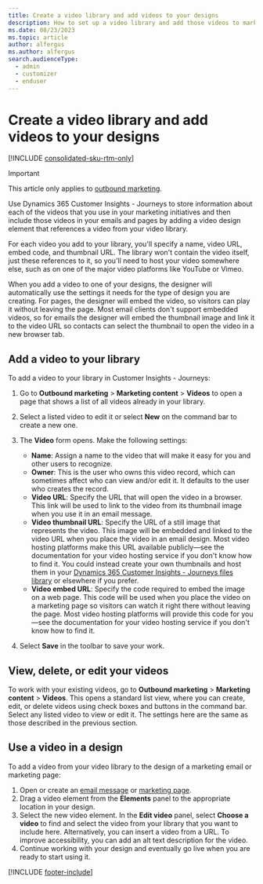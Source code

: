 ```yaml
---
title: Create a video library and add videos to your designs
description: How to set up a video library and add those videos to marketing emails and pages in Dynamics 365 Customer Insights - Journeys.
ms.date: 08/23/2023
ms.topic: article
author: alfergus
ms.author: alfergus
search.audienceType: 
  - admin
  - customizer
  - enduser
---
```


# Create a video library and add videos to your designs

[!INCLUDE [consolidated-sku-rtm-only](./includes/consolidated-sku-rtm-only.md)]

> [!IMPORTANT]
> This article only applies to [outbound marketing](/dynamics365/marketing/user-guide).

Use Dynamics 365 Customer Insights - Journeys to store information about each of the videos that you use in your marketing initiatives and then include those videos in your emails and pages by adding a video design element that references a video from your video library.

For each video you add to your library, you'll specify a name, video URL, embed code, and thumbnail URL. The library won't contain the video itself, just these references to it, so you'll need to host your video somewhere else, such as on one of the major video platforms like YouTube or Vimeo.

When you add a video to one of your designs, the designer will automatically use the settings it needs for the type of design you are creating. For pages, the designer will embed the video, so visitors can play it without leaving the page. Most email clients don't support embedded videos, so for emails the designer will embed the thumbnail image and link it to the video URL so contacts can select the thumbnail to open the video in a new browser tab.

## Add a video to your library

To add a video to your library in Customer Insights - Journeys:

1. Go to **Outbound marketing** > **Marketing content** > **Videos** to open a page that shows a list of all videos already in your library.

1. Select a listed video to edit it or select **New** on the command bar to create a new one.

1. The **Video** form opens. Make the following settings:

    - **Name**: Assign a name to the video that will make it easy for you and other users to recognize.
    - **Owner**: This is the user who owns this video record, which can sometimes affect who can view and/or edit it. It defaults to the user who creates the record.
    - **Video URL**: Specify the URL that will open the video in a browser. This link will be used to link to the video from its thumbnail image when you use it in an email message.
    - **Video thumbnail URL**: Specify the URL of a still image that represents the video. This image will be embedded and linked to the video URL when you place the video in an email design. Most video hosting platforms make this URL available publicly&mdash;see the documentation for your video hosting service if you don't know how to find it. You could instead create your own thumbnails and host them in your [Dynamics 365 Customer Insights - Journeys files library](upload-images-files.md) or elsewhere if you prefer.
    - **Video embed URL**: Specify the code required to embed the image on a web page. This code will be used when you place the video on a marketing page so visitors can watch it right there without leaving the page. Most video hosting platforms will provide this code for you&mdash;see the documentation for your video hosting service if you don't know how to find it.

1. Select **Save** in the toolbar to save your work.

## View, delete, or edit your videos

To work with your existing videos, go to **Outbound marketing** > **Marketing content** > **Videos**. This opens a standard list view, where you can create, edit, or delete videos using check boxes and buttons in the command bar. Select any listed video to view or edit it. The settings here are the same as those described in the previous section.

## Use a video in a design

To add a video from your video library to the design of a marketing email or marketing page:

1. Open or create an [email message](email-design.md) or [marketing page](create-deploy-marketing-pages.md).
2. Drag a video element from the **Elements** panel to the appropriate location in your design.
3. Select the new video element. In the **Edit video** panel, select **Choose a video** to find and select the video from your library that you want to include here. Alternatively, you can insert a video from a URL. To improve accessibility, you can add an alt text description for the video.
4. Continue working with your design and eventually go live when you are ready to start using it.

[!INCLUDE [footer-include](./includes/footer-banner.md)]
